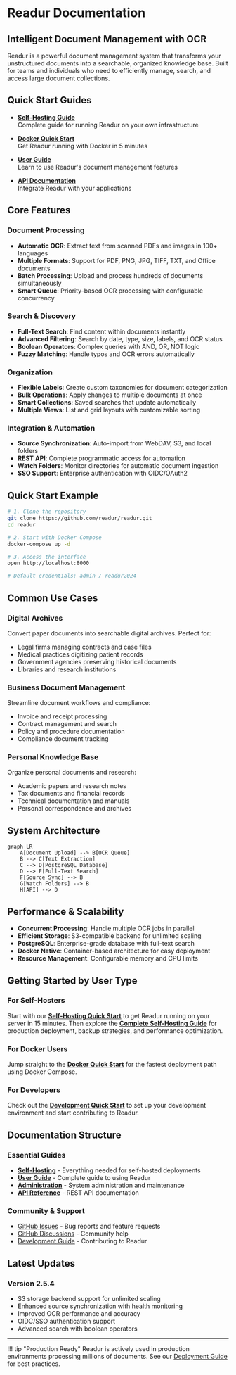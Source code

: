 # Readur Documentation

## Intelligent Document Management with OCR

Readur is a powerful document management system that transforms your unstructured documents into a searchable, organized knowledge base. Built for teams and individuals who need to efficiently manage, search, and access large document collections.

## Quick Start Guides

<div class="grid cards" markdown>

- **[Self-Hosting Guide](self-hosting/index.md)**  
  Complete guide for running Readur on your own infrastructure

- **[Docker Quick Start](quickstart/docker.md)**  
  Get Readur running with Docker in 5 minutes

- **[User Guide](user-guide.md)**  
  Learn to use Readur's document management features

- **[API Documentation](api-reference.md)**  
  Integrate Readur with your applications

</div>

## Core Features

### Document Processing
- **Automatic OCR**: Extract text from scanned PDFs and images in 100+ languages
- **Multiple Formats**: Support for PDF, PNG, JPG, TIFF, TXT, and Office documents
- **Batch Processing**: Upload and process hundreds of documents simultaneously
- **Smart Queue**: Priority-based OCR processing with configurable concurrency

### Search & Discovery
- **Full-Text Search**: Find content within documents instantly
- **Advanced Filtering**: Search by date, type, size, labels, and OCR status
- **Boolean Operators**: Complex queries with AND, OR, NOT logic
- **Fuzzy Matching**: Handle typos and OCR errors automatically

### Organization
- **Flexible Labels**: Create custom taxonomies for document categorization
- **Bulk Operations**: Apply changes to multiple documents at once
- **Smart Collections**: Saved searches that update automatically
- **Multiple Views**: List and grid layouts with customizable sorting

### Integration & Automation
- **Source Synchronization**: Auto-import from WebDAV, S3, and local folders
- **REST API**: Complete programmatic access for automation
- **Watch Folders**: Monitor directories for automatic document ingestion
- **SSO Support**: Enterprise authentication with OIDC/OAuth2

## Quick Start Example

```bash
# 1. Clone the repository
git clone https://github.com/readur/readur.git
cd readur

# 2. Start with Docker Compose
docker-compose up -d

# 3. Access the interface
open http://localhost:8000

# Default credentials: admin / readur2024
```

## Common Use Cases

### Digital Archives
Convert paper documents into searchable digital archives. Perfect for:
- Legal firms managing contracts and case files
- Medical practices digitizing patient records
- Government agencies preserving historical documents
- Libraries and research institutions

### Business Document Management
Streamline document workflows and compliance:
- Invoice and receipt processing
- Contract management and search
- Policy and procedure documentation
- Compliance document tracking

### Personal Knowledge Base
Organize personal documents and research:
- Academic papers and research notes
- Tax documents and financial records
- Technical documentation and manuals
- Personal correspondence and archives

## System Architecture

```mermaid
graph LR
    A[Document Upload] --> B[OCR Queue]
    B --> C[Text Extraction]
    C --> D[PostgreSQL Database]
    D --> E[Full-Text Search]
    F[Source Sync] --> B
    G[Watch Folders] --> B
    H[API] --> D
```

## Performance & Scalability

- **Concurrent Processing**: Handle multiple OCR jobs in parallel
- **Efficient Storage**: S3-compatible backend for unlimited scaling
- **PostgreSQL**: Enterprise-grade database with full-text search
- **Docker Native**: Container-based architecture for easy deployment
- **Resource Management**: Configurable memory and CPU limits

## Getting Started by User Type

### For Self-Hosters
Start with our **[Self-Hosting Quick Start](quickstart/self-hosting.md)** to get Readur running on your server in 15 minutes. Then explore the **[Complete Self-Hosting Guide](self-hosting/index.md)** for production deployment, backup strategies, and performance optimization.

### For Docker Users
Jump straight to the **[Docker Quick Start](quickstart/docker.md)** for the fastest deployment path using Docker Compose.

### For Developers
Check out the **[Development Quick Start](quickstart/development.md)** to set up your development environment and start contributing to Readur.

## Documentation Structure

### Essential Guides

- **[Self-Hosting](self-hosting/index.md)** - Everything needed for self-hosted deployments
- **[User Guide](user-guide.md)** - Complete guide to using Readur
- **[Administration](administration/cli-tools.md)** - System administration and maintenance
- **[API Reference](api-reference.md)** - REST API documentation

### Community & Support

- [GitHub Issues](https://github.com/readur/readur/issues) - Bug reports and feature requests
- [GitHub Discussions](https://github.com/readur/readur/discussions) - Community help
- [Development Guide](dev/README.md) - Contributing to Readur

## Latest Updates

### Version 2.5.4
- S3 storage backend support for unlimited scaling
- Enhanced source synchronization with health monitoring
- Improved OCR performance and accuracy
- OIDC/SSO authentication support
- Advanced search with boolean operators

---

!!! tip "Production Ready"
    Readur is actively used in production environments processing millions of documents. See our [Deployment Guide](deployment.md) for best practices.
